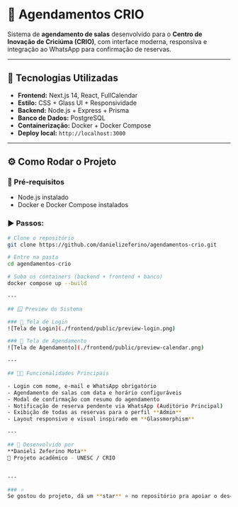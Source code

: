 # 🏢 Agendamentos CRIO

Sistema de **agendamento de salas** desenvolvido para o **Centro de Inovação de Criciúma (CRIO)**, com interface moderna, responsiva e integração ao WhatsApp para confirmação de reservas.

---

## 🚀 Tecnologias Utilizadas

- **Frontend:** Next.js 14, React, FullCalendar  
- **Estilo:** CSS + Glass UI + Responsividade  
- **Backend:** Node.js + Express + Prisma  
- **Banco de Dados:** PostgreSQL  
- **Containerização:** Docker + Docker Compose  
- **Deploy local:** `http://localhost:3000`

---

## ⚙️ Como Rodar o Projeto

### 🔧 Pré-requisitos
- Node.js instalado  
- Docker e Docker Compose instalados  

### ▶️ Passos:

```bash
# Clone o repositório
git clone https://github.com/danielizeferino/agendamentos-crio.git

# Entre na pasta
cd agendamentos-crio

# Suba os containers (backend + frontend + banco)
docker compose up --build

---

## 🪟 Preview do Sistema

### 🔐 Tela de Login  
![Tela de Login](./frontend/public/preview-login.png)

### 📅 Tela de Agendamento  
![Tela de Agendamento](./frontend/public/preview-calendar.png)

---

## 👩‍💻 Funcionalidades Principais

- Login com nome, e-mail e WhatsApp obrigatório  
- Agendamento de salas com data e horário configuráveis  
- Modal de confirmação com resumo do agendamento  
- Notificação de reserva pendente via WhatsApp (Auditório Principal)  
- Exibição de todas as reservas para o perfil **Admin**  
- Layout responsivo e visual inspirado em **Glassmorphism**

---

## 🧠 Desenvolvido por
**Danieli Zeferino Mota**  
💼 Projeto acadêmico - UNESC / CRIO  


---

### ⭐ 
Se gostou do projeto, dá um **star** ⭐ no repositório pra apoiar o desenvolvimento! 😄
